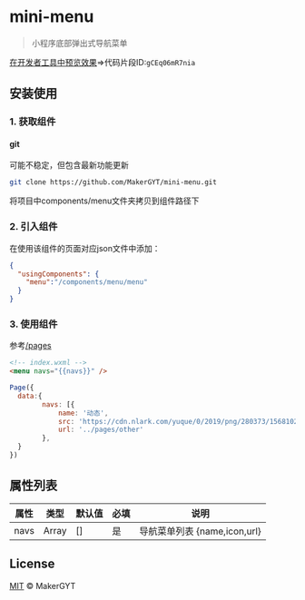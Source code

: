 # mini-menu

> 小程序底部弹出式导航菜单

[在开发者工具中预览效果](https://developers.weixin.qq.com/s/gCEq06mR7nia)=>代码片段ID:`gCEq06mR7nia`

## 安装使用
### 1. 获取组件
#### git
可能不稳定，但包含最新功能更新
```sh
git clone https://github.com/MakerGYT/mini-menu.git
```
将项目中components/menu文件夹拷贝到组件路径下

### 2. 引入组件
在使用该组件的页面对应json文件中添加：
```json
{
  "usingComponents": {
    "menu":"/components/menu/menu" 
  }
}
```

### 3. 使用组件
参考[/pages](https://github.com/makergyt/mini-menu/tree/master/demo/index/index)
```html
<!-- index.wxml -->
<menu navs="{{navs}}" />
```
```js
Page({
  data:{
		navs: [{
			name: '动态',
			src: 'https://cdn.nlark.com/yuque/0/2019/png/280373/1568102197856-assets/web-upload/0a3840c5-1699-4507-b1d8-dfbbe0683fd0.png',
			url: '../pages/other'
		},
  }
}) 
```
## 属性列表
| 属性 |类型| 默认值|必填|说明|
| -- | --|--|--|--|
| navs | Array | [] | 是 |导航菜单列表 {name,icon,url}|

## License
[MIT](https://github.com/MakerGYT/mini-menu/blob/master/LICENSE) © MakerGYT